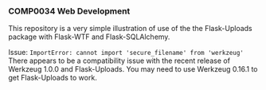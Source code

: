 ### COMP0034 Web Development
This repository is a very simple illustration of use of the the Flask-Uploads package with Flask-WTF and Flask-SQLAlchemy.

Issue: `ImportError: cannot import 'secure_filename' from 'werkzeug'`
There appears to be a compatibility issue with the recent release of Werkzeug 1.0.0 and Flask-Uploads. You may need to use Werkzeug 0.16.1 to get Flask-Uploads to work.